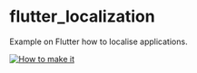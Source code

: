 # flutter_localization

Example on Flutter how to localise applications.

[![How to make it](https://img.youtube.com/vi/_u-rorFGhpQ/0.jpg)](https://www.youtube.com/watch?v=_u-rorFGhpQ)
